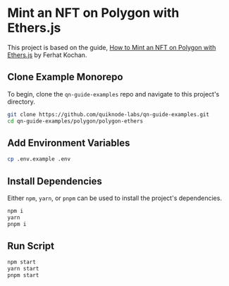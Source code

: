 # Mint an NFT on Polygon with Ethers.js

This project is based on the guide, [How to Mint an NFT on Polygon with Ethers.js](https://www.quicknode.com/guides/web3-sdks/how-to-mint-an-nft-on-polygon-with-ethersjs?utm_source=qn-github&utm_campaign=polygon_ethers&utm_content=sign-up&utm_medium=generic) by Ferhat Kochan.

## Clone Example Monorepo

To begin, clone the `qn-guide-examples` repo and navigate to this project's directory.

```bash
git clone https://github.com/quiknode-labs/qn-guide-examples.git
cd qn-guide-examples/polygon/polygon-ethers
```

## Add Environment Variables

```bash
cp .env.example .env
```

## Install Dependencies

Either `npm`, `yarn`, or `pnpm` can be used to install the project's dependencies.

```bash
npm i
yarn
pnpm i
```

## Run Script

```bash
npm start
yarn start
pnpm start
```
